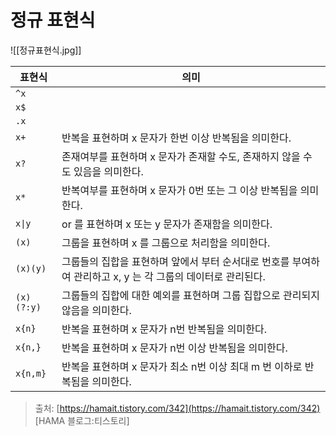 # 정규 표현식
![[정규표현식.jpg]]


| 표현식        | 의미                                                              |
| ---------- | --------------------------------------------------------------- |
| `^x`       |                                                                 |
| `x$`       |                                                                 |
| `.x`       |                                                                 |
| `x+`       | 반복을 표현하며 x 문자가 한번 이상 반복됨을 의미한다.                                 |
| `x?`       | 존재여부를 표현하며 x 문자가 존재할 수도, 존재하지 않을 수도 있음을 의미한다.                   |
| `x*`       | 반복여부를 표현하며 x 문자가 0번 또는 그 이상 반복됨을 의미한다.                          |
| `x\|y`     | or 를 표현하며 x 또는 y 문자가 존재함을 의미한다.                                 |
| `(x)`      | 그룹을 표현하며 x 를 그룹으로 처리함을 의미한다.                                    |
| `(x)(y)`   | 그룹들의 집합을 표현하며 앞에서 부터 순서대로 번호를 부여하여 관리하고 x, y 는 각 그룹의 데이터로 관리된다. |
| `(x)(?:y)` | 그룹들의 집합에 대한 예외를 표현하며 그룹 집합으로 관리되지 않음을 의미한다.                     |
| `x{n}`     | 반복을 표현하며 x 문자가 n번 반복됨을 의미한다.                                    |
| `x{n,}`    | 반복을 표현하며 x 문자가 n번 이상 반복됨을 의미한다.                                 |
| `x{n,m}`   | 반복을 표현하며 x 문자가 최소 n번 이상 최대 m 번 이하로 반복됨을 의미한다.                   |
>출처: [https://hamait.tistory.com/342](https://hamait.tistory.com/342) [HAMA 블로그:티스토리]
>